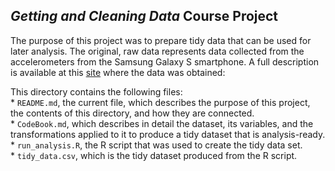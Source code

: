 *Getting and Cleaning Data* Course Project
------------------------------------------

The purpose of this project was to prepare tidy data that can be used
for later analysis. The original, raw data represents data collected
from the accelerometers from the Samsung Galaxy S smartphone. A full
description is available at this
[site](http://archive.ics.uci.edu/ml/datasets/Human+Activity+Recognition+Using+Smartphones)
where the data was obtained:

This directory contains the following files:  
\* `README.md`, the current file, which describes the purpose of this
project, the contents of this directory, and how they are connected.  
\* `CodeBook.md`, which describes in detail the dataset, its variables,
and the transformations applied to it to produce a tidy dataset that is
analysis-ready.  
\* `run_analysis.R`, the R script that was used to create the tidy data
set.  
\* `tidy_data.csv`, which is the tidy dataset produced from the R
script.
